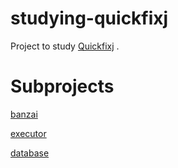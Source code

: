 # studying-quickfixj
Project to study [Quickfixj](https://github.com/quickfix-j/quickfixj) .

# Subprojects

[banzai](./banzai/README.md)

[executor](./executor/README.md)

[database](./database/README.md)
